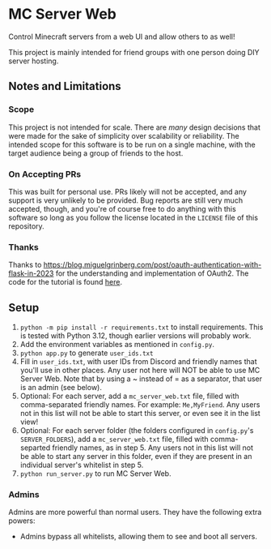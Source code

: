 # MC Server Web

Control Minecraft servers from a web UI and allow others to as well!

This project is mainly intended for friend groups with one person doing DIY server hosting.

## Notes and Limitations

### Scope

This project is not intended for scale. There are _many_ design decisions that were made for the sake of simplicity over scalability or reliability. The intended scope for this software is to be run on a single machine, with the target audience being a group of friends to the host.

### On Accepting PRs

This was built for personal use. PRs likely will not be accepted, and any support is very unlikely to be provided. Bug reports are still very much accepted, though, and you're of course free to do anything with this software so long as you follow the license located in the `LICENSE` file of this repository.

### Thanks

Thanks to <https://blog.miguelgrinberg.com/post/oauth-authentication-with-flask-in-2023> for the understanding and implementation of OAuth2. The code for the tutorial is found [here](https://github.com/miguelgrinberg/flask-oauth-example). 

## Setup

1. `python -m pip install -r requirements.txt` to install requirements. This is tested with Python 3.12, though earlier versions will probably work.
2. Add the environment variables as mentioned in `config.py`.
3. `python app.py` to generate `user_ids.txt`
4. Fill in `user_ids.txt`, with user IDs from Discord and friendly names that you'll use in other places. Any user not here will NOT be able to use MC Server Web. Note that by using a ~ instead of = as a separator, that user is an admin (see below).
5. Optional: For each server, add a `mc_server_web.txt` file, filled with comma-separated friendly names. For example: `Me,MyFriend`. Any users not in this list will not be able to start this server, or even see it in the list view!
6. Optional: For each server folder (the folders configured in `config.py`'s `SERVER_FOLDERS`), add a `mc_server_web.txt` file, filled with comma-separted friendly names, as in step 5. Any users not in this list will not be able to start any server in this folder, even if they are present in an individual server's whitelist in step 5.
7. `python run_server.py` to run MC Server Web.

### Admins

Admins are more powerful than normal users. They have the following extra powers:
- Admins bypass all whitelists, allowing them to see and boot all servers.